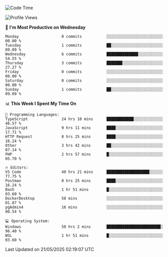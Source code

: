 <!--START_SECTION:waka-->
![Code Time](http://img.shields.io/badge/Code%20Time-5%2C018%20hrs%2028%20mins-blue)

![Profile Views](http://img.shields.io/badge/Profile%20Views-8-blue)

📅 **I'm Most Productive on Wednesday** 

```text
Monday                   0 commits           ░░░░░░░░░░░░░░░░░░░░░░░░░   00.00 % 
Tuesday                  1 commits           ██░░░░░░░░░░░░░░░░░░░░░░░   09.09 % 
Wednesday                6 commits           ██████████████░░░░░░░░░░░   54.55 % 
Thursday                 3 commits           ███████░░░░░░░░░░░░░░░░░░   27.27 % 
Friday                   0 commits           ░░░░░░░░░░░░░░░░░░░░░░░░░   00.00 % 
Saturday                 0 commits           ░░░░░░░░░░░░░░░░░░░░░░░░░   00.00 % 
Sunday                   1 commits           ██░░░░░░░░░░░░░░░░░░░░░░░   09.09 % 
```


📊 **This Week I Spent My Time On** 

```text
💬 Programming Languages: 
TypeScript               24 hrs 10 mins      ████████████░░░░░░░░░░░░░   46.57 % 
JavaScript               9 hrs 11 mins       ████░░░░░░░░░░░░░░░░░░░░░   17.71 % 
HTTP Request             8 hrs 25 mins       ████░░░░░░░░░░░░░░░░░░░░░   16.24 % 
Other                    3 hrs 42 mins       ██░░░░░░░░░░░░░░░░░░░░░░░   07.14 % 
PHP                      2 hrs 57 mins       █░░░░░░░░░░░░░░░░░░░░░░░░   05.70 % 

🔥 Editors: 
VS Code                  40 hrs 21 mins      ███████████████████░░░░░░   77.75 % 
Postman                  8 hrs 25 mins       ████░░░░░░░░░░░░░░░░░░░░░   16.24 % 
Bash                     1 hr 51 mins        █░░░░░░░░░░░░░░░░░░░░░░░░   03.60 % 
DockerDesktop            58 mins             ░░░░░░░░░░░░░░░░░░░░░░░░░   01.87 % 
pgAdmin4                 16 mins             ░░░░░░░░░░░░░░░░░░░░░░░░░   00.54 % 

💻 Operating System: 
Windows                  50 hrs 2 mins       ████████████████████████░   96.40 % 
WSL                      1 hr 51 mins        █░░░░░░░░░░░░░░░░░░░░░░░░   03.60 % 
```


 Last Updated on 21/05/2025 02:19:07 UTC
<!--END_SECTION:waka-->

